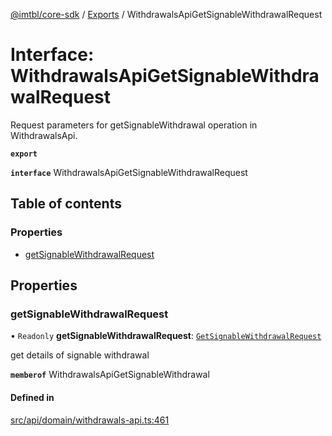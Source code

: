 [@imtbl/core-sdk](../README.md) / [Exports](../modules.md) / WithdrawalsApiGetSignableWithdrawalRequest

# Interface: WithdrawalsApiGetSignableWithdrawalRequest

Request parameters for getSignableWithdrawal operation in WithdrawalsApi.

**`export`** 

**`interface`** WithdrawalsApiGetSignableWithdrawalRequest

## Table of contents

### Properties

- [getSignableWithdrawalRequest](WithdrawalsApiGetSignableWithdrawalRequest.md#getsignablewithdrawalrequest)

## Properties

### getSignableWithdrawalRequest

• `Readonly` **getSignableWithdrawalRequest**: [`GetSignableWithdrawalRequest`](GetSignableWithdrawalRequest.md)

get details of signable withdrawal

**`memberof`** WithdrawalsApiGetSignableWithdrawal

#### Defined in

[src/api/domain/withdrawals-api.ts:461](https://github.com/immutable/imx-core-sdk/blob/7204457/src/api/domain/withdrawals-api.ts#L461)
